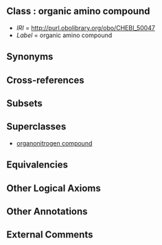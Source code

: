 
## Class : organic amino compound

 * *IRI* = http://purl.obolibrary.org/obo/CHEBI_50047
 * *Label* = organic amino compound

## Synonyms


## Cross-references


## Subsets


## Superclasses

 * [organonitrogen compound](../../CHEBI/52/CHEBI_35352.md)

## Equivalencies


## Other Logical Axioms


## Other Annotations


## External Comments

